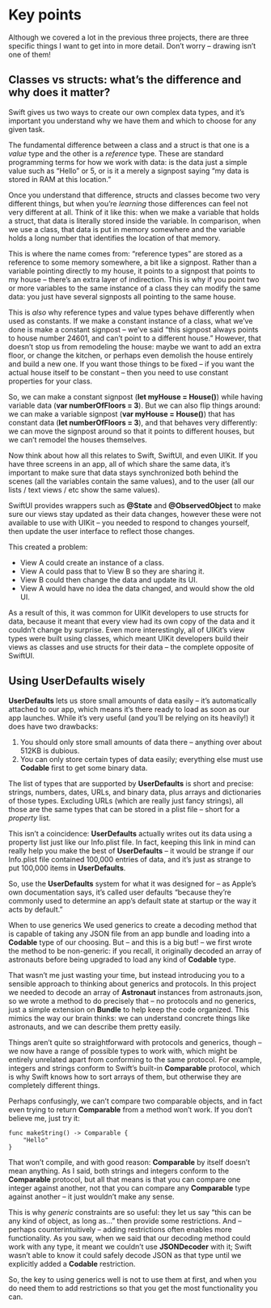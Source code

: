# Key points

Although we covered a lot in the previous three projects, there are three specific things I want to get into in more detail. Don’t worry – drawing isn’t one of them!

## Classes vs structs: what’s the difference and why does it matter?
Swift gives us two ways to create our own complex data types, and it’s important you understand why we have them and which to choose for any given task.

The fundamental difference between a class and a struct is that one is a *value* type and the other is a *reference* type. These are standard programming terms for how we work with data: is the data just a simple value such as “Hello” or 5, or is it a merely a signpost saying “my data is stored in RAM at this location.”

Once you understand that difference, structs and classes become two very different things, but when you’re *learning* those differences can feel not very different at all. Think of it like this: when we make a variable that holds a struct, that data is literally stored inside the variable. In comparison, when we use a class, that data is put in memory somewhere and the variable holds a long number that identifies the location of that memory.

This is where the name comes from: “reference types” are stored as a reference to some memory somewhere, a bit like a signpost. Rather than a variable pointing directly to my house, it points to a signpost that points to my house – there’s an extra layer of indirection. This is why if you point two or more variables to the same instance of a class they can modify the same data: you just have several signposts all pointing to the same house.

This is *also* why reference types and value types behave differently when used as constants. If we make a constant instance of a class, what we’ve done is make a constant signpost – we’ve said “this signpost always points to house number 24601, and can’t point to a different house.” However, that doesn’t stop us from remodeling the house: maybe we want to add an extra floor, or change the kitchen, or perhaps even demolish the house entirely and build a new one. If you want those things to be fixed – if you want the actual house itself to be constant – then you need to use constant properties for your class.

So, we can make a constant signpost (**let myHouse = House()**) while having variable data (**var numberOfFloors = 3**). But we can also flip things around: we can make a variable signpost (**var myHouse = House()**) that has constant data (**let numberOfFloors = 3**), and that behaves very differently: we can move the signpost around so that it points to different houses, but we can’t remodel the houses themselves.

Now think about how all this relates to Swift, SwiftUI, and even UIKit. If you have three screens in an app, all of which share the same data, it’s important to make sure that data stays synchronized both behind the scenes (all the variables contain the same values), and to the user (all our lists / text views / etc show the same values).

SwiftUI provides wrappers such as **@State** and **@ObservedObject** to make sure our views stay updated as their data changes, however these were not available to use with UIKit – you needed to respond to changes yourself, then update the user interface to reflect those changes.

This created a problem:

- View A could create an instance of a class.
- View A could pass that to View B so they are sharing it.
- View B could then change the data and update its UI.
- View A would have no idea the data changed, and would show the old UI.

As a result of this, it was common for UIKit developers to use structs for data, because it meant that every view had its own copy of the data and it couldn’t change by surprise. Even more interestingly, all of UIKit’s view types were built using classes, which meant UIKit developers build their views as classes and use structs for their data – the complete opposite of SwiftUI.

## Using UserDefaults wisely

**UserDefaults** lets us store small amounts of data easily – it’s automatically attached to our app, which means it’s there ready to load as soon as our app launches. While it’s very useful (and you’ll be relying on its heavily!) it does have two drawbacks:

1. You should only store small amounts of data there – anything over about 512KB is dubious.
2. You can only store certain types of data easily; everything else must use **Codable** first to get some binary data.

The list of types that are supported by **UserDefaults** is short and precise: strings, numbers, dates, URLs, and binary data, plus arrays and dictionaries of those types. Excluding URLs (which are really just fancy strings), all those are the same types that can be stored in a plist file – short for a *property* list.

This isn’t a coincidence: **UserDefaults** actually writes out its data using a property list just like our Info.plist file. In fact, keeping this link in mind can really help you make the best of **UserDefaults** – it would be strange if our Info.plist file contained 100,000 entries of data, and it’s just as strange to put 100,000 items in **UserDefaults**.

So, use the **UserDefaults** system for what it was designed for – as Apple’s own documentation says, it’s called user defaults “because they’re commonly used to determine an app’s default state at startup or the way it acts by default.”

When to use generics
We used generics to create a decoding method that is capable of taking any JSON file from an app bundle and loading into a **Codable** type of our choosing. But – and this is a big but! – we first wrote the method to be non-generic: if you recall, it originally decoded an array of astronauts before being upgraded to load any kind of **Codable** type.

That wasn’t me just wasting your time, but instead introducing you to a sensible approach to thinking about generics and protocols. In this project we needed to decode an array of **Astronaut** instances from astronauts.json, so we wrote a method to do precisely that – no protocols and no generics, just a simple extension on **Bundle** to help keep the code organized. This mimics the way our brain thinks: we can understand concrete things like astronauts, and we can describe them pretty easily.

Things aren’t quite so straightforward with protocols and generics, though – we now have a range of possible types to work with, which might be entirely unrelated apart from conforming to the same protocol. For example, integers and strings conform to Swift’s built-in **Comparable** protocol, which is why Swift knows how to sort arrays of them, but otherwise they are completely different things.

Perhaps confusingly, we can’t compare two comparable objects, and in fact even trying to return **Comparable** from a method won’t work. If you don’t believe me, just try it:
```
func makeString() -> Comparable {
    "Hello"
}
```
That won’t compile, and with good reason: **Comparable** by itself doesn’t mean anything. As I said, both strings and integers conform to the **Comparable** protocol, but all that means is that you can compare one integer against another, not that you can compare any **Comparable** type against another – it just wouldn’t make any sense.

This is why *generic* constraints are so useful: they let us say “this can be any kind of object, as long as…” then provide some restrictions. And – perhaps counterintuitively – adding restrictions often enables more functionality. As you saw, when we said that our decoding method could work with any type, it meant we couldn’t use **JSONDecoder** with it; Swift wasn’t able to know it could safely decode JSON as that type until we explicitly added a **Codable** restriction.

So, the key to using generics well is not to use them at first, and when you do need them to add restrictions so that you get the most functionality you can.